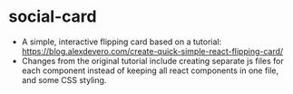 # social-card
- A simple, interactive flipping card based on a tutorial: https://blog.alexdevero.com/create-quick-simple-react-flipping-card/
- Changes from the original tutorial include creating separate js files for each component instead of keeping all react components in one file, and some CSS styling. 